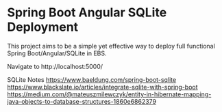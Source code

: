 # Spring Boot Angular SQLite Deployment

This project aims to be a simple yet effective way to deploy full functional Spring Boot/Angular/SQLite in EBS.

Navigate to http://localhost:5000/

SQLite Notes
https://www.baeldung.com/spring-boot-sqlite
https://www.blackslate.io/articles/integrate-sqlite-with-spring-boot
https://medium.com/@mateuszmilewczyk/entity-in-hibernate-mapping-java-objects-to-database-structures-1860e6862379
